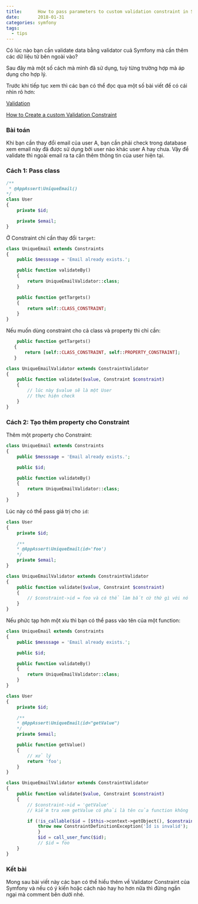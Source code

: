 ```yaml
---
title:      How to pass parameters to custom validation constraint in Symfony
date:       2018-01-31
categories: symfony
tags:
  - tips
---
```

Có lúc nào bạn cần validate data bằng validator cuả Symfony mà cần thêm các dữ liệu từ bên ngoài vào?

Sau đây mà một số cách mà mình đã sử dụng, tuỳ từng trường hợp mà áp dụng cho hợp lý.

Trước khi tiếp tục xem thì các bạn có thể  đọc qua một số bài viết để có cái nhìn rõ hơn:

[Validation](http://symfony.com/doc/current/validation.html)

[How to Create a custom Validation Constraint](https://symfony.com/doc/current/validation/custom_constraint.html)

<!-- more -->

### Bài toán

Khi bạn cần thay đổi email của user A, bạn cần phải check trong database xem email này đã được sử dụng bởi user nào khác user A hay chưa. Vậy để validate thì ngoài email ra ta cần thêm thông tin của user hiện tại.

### Cách 1: Pass class

```php
/**
 * @AppAssert\UniqueEmail()
*/
class User
{
    private $id;

    private $email;
}
```

Ở Constraint chỉ cần thay đổi `target`:

```php
class UniqueEmail extends Constraints
{
    public $messsage = 'Email already exists.';

    public function validateBy()
    {
        return UniqueEmailValidator::class;
    }

    public function getTargets()
    {
        return self::CLASS_CONSTRAINT;
    }
}
```
 Nếu muốn dùng constraint cho cả class và property thì chỉ cần: 
 ```php
     public function getTargets()
    {
        return [self::CLASS_CONSTRAINT, self::PROPERTY_CONSTRAINT];
    }
 ```

``` php
class UniqueEmailValidator extends ConstraintValidator
{
    public function validate($value, Constraint $constraint)
    {
        // lúc này $value sẽ là một User
        // thực hiện check
    }
}
```

### Cách 2: Tạo thêm property cho Constraint 

Thêm một property cho Constraint:
```php
class UniqueEmail extends Constraints
{
    public $messsage = 'Email already exists.';

    public $id;

    public function validateBy()
    {
        return UniqueEmailValidator::class;
    }
}
```
Lúc này có thể  pass giá trị cho `id`:
```php
class User
{
    private $id;

    /**
    * @AppAssert\UniqueEmail(id='foo')
    */
    private $email;
}
```
``` php
class UniqueEmailValidator extends ConstraintValidator
{
    public function validate($value, Constraint $constraint)
    {
        // $constraint->id = foo và có thể làm bất cứ thứ gì với nó
    }
}
```

Nếu phức tạp hơn một xíu thì bạn có thể pass vào tên của một function:

```php
class UniqueEmail extends Constraints
{
    public $messsage = 'Email already exists.';

    public $id;

    public function validateBy()
    {
        return UniqueEmailValidator::class;
    }
}
```
```php
class User
{
    private $id;

    /**
    * @AppAssert\UniqueEmail(id="getValue")
    */
    private $email;

    public function getValue()
    {
        // xử lý 
        return 'foo';
    }
}
```
``` php
class UniqueEmailValidator extends ConstraintValidator
{
    public function validate($value, Constraint $constraint)
    {
        // $constraint->id = 'getValue'
        // kiểm tra xem getValue có phải là tên của function không 

        if (!is_callable($id = [$this->context->getObject(), $constraint->id)] && !is_callable($id = [$this->context->getClassName(), $constraint->id)] && !is_callable($id = $constraint->id)) {
            throw new ConstraintDefinitionException('Id is invalid');
            }
            $id = call_user_func($id);
            // $id = foo
    }
}
```
### Kết bài
Mong sau bài viết này các bạn có thể hiểu thêm về  Validator Constraint của Symfony và nếu có ý kiến hoặc cách nào hay ho hơn nữa thì đừng ngần ngại mà comment bên dưới nhé.